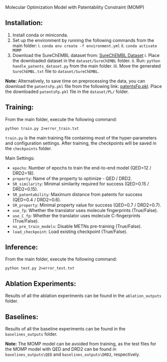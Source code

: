 Molecular Optimization Model with Patentability Constraint (MOMP)

## Installation:
1. Install conda or miniconda.
2. Set up the environment by running the following commands from the main folder:
   i. `conda env create -f environment.yml`
   ii. `conda activate MOMP`
3. Download the SureChEMBL dataset from: [SureChEMBL Dataset](http://ftp.ebi.ac.uk/pub/databases/chembl/SureChEMBLccs/)
   i. Place the downloaded dataset in the `dataset/SureChEMBL` folder.
   ii. Run: `python handle_patents_dataset.py` from the main folder.
   iii. Move the generated `SureChEMBL.txt` file to `dataset/SureChEMBL`.

**Note:** Alternatively, to save time on preprocessing the data, you can download the `patentsFp.pkl` file from the following link: [patentsFp.pkl](https://drive.google.com/file/d/1Ry2u9kmfEN6donEtUWlT3Dx1W4qho-hJ/view?usp=sharing). Place the downloaded `patentsFp.pkl` file in the `dataset/PL/` folder.

## Training:
From the main folder, execute the following command:

    python train.py 2>error_train.txt

`train.py` is the main training file containing most of the hyper-parameters and configuration settings. After training, the checkpoints will be saved in the `checkpoints` folder.

Main Settings:
- `epochs`: Number of epochs to train the end-to-end model (QED=12 / DRD2=18).
- `property`: Name of the property to optimize - QED / DRD2.
- `SR_similarity`: Minimal similarity required for success (QED=0.15 / DRD2=0.15).
- `SR_patentability`: Maximum distance from patents for success (QED=0.4 / DRD2=0.6).
- `SR_property`: Minimal property value for success (QED=0.7 / DRD2=0.7).
- `use_fp`: Whether the translator uses molecule fingerprints (True/False).
- `use_C_fp`: Whether the translator uses molecule C-fingerprints (True/False).
- `no_pre_train_models`: Disable METNs pre-training (True/False).
- `load_checkpoint`: Load existing checkpoint (True/False).

## Inference:
From the main folder, execute the following command:

    python test.py 2>error_test.txt

## Ablation Experiments:
Results of all the ablation experiments can be found in the `ablation_outputs` folder.

## Baselines:
Results of all the baseline experiments can be found in the `baselines_outputs` folder.

**Note:** The MOMP model can be avoided from training, as the test files for the MOMP model with QED and DRD2 can be found in `baselines_outputs\QED` and `baselines_outputs\DRD2`, respectively.